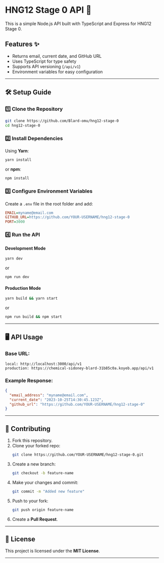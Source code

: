 # HNG12 Stage 0 API 🚀

This is a simple Node.js API built with TypeScript and Express for HNG12 Stage 0.

## Features ✨
- Returns email, current date, and GitHub URL
- Uses TypeScript for type safety
- Supports API versioning (`/api/v1`)
- Environment variables for easy configuration

---

## 🛠 Setup Guide

### 1️⃣ Clone the Repository
```bash
git clone https://github.com/Blard-omu/hng12-stage-0
cd hng12-stage-0
```

### 2️⃣ Install Dependencies
Using **Yarn**:
```bash
yarn install
```
or **npm**:
```bash
npm install
```

### 3️⃣ Configure Environment Variables
Create a `.env` file in the root folder and add:
```ini
EMAIL=myname@email.com
GITHUB_URL=https://github.com/YOUR-USERNAME/hng12-stage-0
PORT=3000
```

### 4️⃣ Run the API

#### **Development Mode**
```bash
yarn dev
```
or
```bash
npm run dev
```

#### **Production Mode**
```bash
yarn build && yarn start
```
or
```bash
npm run build && npm start
```

---

## 🖥 API Usage

### **Base URL:**  
```
local: http://localhost:3000/api/v1
production: https://chemical-sidoney-blard-31b85c0a.koyeb.app/api/v1
```

### **Example Response:**
```json
{
  "email_address": "myname@email.com",
  "current_date": "2023-10-25T14:30:45.123Z",
  "github_url": "https://github.com/YOUR-USERNAME/hng12-stage-0"
}
```

---

## 📜 Contributing

1. Fork this repository.
2. Clone your forked repo:
   ```bash
   git clone https://github.com/YOUR-USERNAME/hng12-stage-0.git
   ```
3. Create a new branch:
   ```bash
   git checkout -b feature-name
   ```
4. Make your changes and commit:
   ```bash
   git commit -m "Added new feature"
   ```
5. Push to your fork:
   ```bash
   git push origin feature-name
   ```
6. Create a **Pull Request**.

---

## 📜 License
This project is licensed under the **MIT License**.

---

